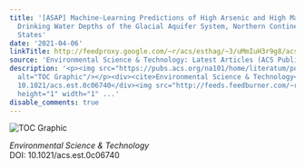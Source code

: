 ```yaml
---
title: '[ASAP] Machine-Learning Predictions of High Arsenic and High Manganese at
  Drinking Water Depths of the Glacial Aquifer System, Northern Continental United
  States'
date: '2021-04-06'
linkTitle: http://feedproxy.google.com/~r/acs/esthag/~3/uMmIuH3r9g8/acs.est.0c06740
source: 'Environmental Science & Technology: Latest Articles (ACS Publications)'
description: '<p><img src="https://pubs.acs.org/na101/home/literatum/publisher/achs/journals/content/esthag/0/esthag.ahead-of-print/acs.est.0c06740/20210406/images/medium/es0c06740_0008.gif"
  alt="TOC Graphic"/></p><div><cite>Environmental Science & Technology</cite></div><div>DOI:
  10.1021/acs.est.0c06740</div><img src="http://feeds.feedburner.com/~r/acs/esthag/~4/uMmIuH3r9g8"
  height="1" width="1" ...'
disable_comments: true
---
```

<p><img src="https://pubs.acs.org/na101/home/literatum/publisher/achs/journals/content/esthag/0/esthag.ahead-of-print/acs.est.0c06740/20210406/images/medium/es0c06740_0008.gif" alt="TOC Graphic"/></p><div><cite>Environmental Science & Technology</cite></div><div>DOI: 10.1021/acs.est.0c06740</div><img src="http://feeds.feedburner.com/~r/acs/esthag/~4/uMmIuH3r9g8" height="1" width="1" ...